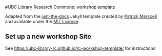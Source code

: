#UBC Library Research Commons: workshop template

Adapted from the [just-the-docs](https://github.com/pmarsceill/just-the-docs) Jekyll template created by [Patrick Marsceil](https://github.com/pmarsceill) and available under the [MIT License](http://opensource.org/licenses/MIT).

## Set up a new workshop Site
See https://ubc-library-rc.github.io/rc-workshop-template/ for instructions

